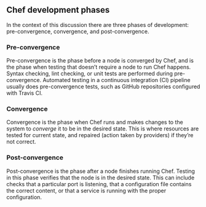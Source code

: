 ## Chef development phases

In the context of this discussion there are three phases of development: pre-convergence, convergence, and post-convergence.

### Pre-convergence

Pre-convergence is the phase before a node is converged by Chef, and is the phase when testing that doesn’t require a node to run Chef happens. Syntax checking, lint checking, or unit tests are performed during pre-convergence. Automated testing in a continuous integration (CI) pipeline usually does pre-convergence tests, such as GitHub repositories configured with Travis CI.

### Convergence

Convergence is the phase when Chef runs and makes changes to the system to _converge_ it to be in the desired state. This is where resources are tested for current state, and repaired (action taken by providers) if they’re not correct.

### Post-convergence

Post-convergence is the phase after a node finishes running Chef. Testing in this phase verifies that the node is in the desired state. This can include checks that a particular port is listening, that a configuration file contains the correct content, or that a service is running with the proper configuration.
